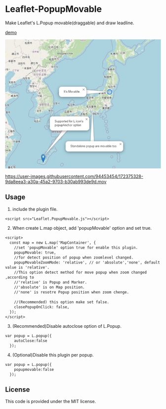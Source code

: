 # Leaflet-PopupMovable
Make Leaflet's L.Popup movable(draggable) and draw leadline.

[demo](https://wrwrh.github.io/leaflet-popupmovable/Demo/index.html)

![demo image](./Demo/demo.jpg)

https://user-images.githubusercontent.com/94453454/172375328-9da8eea3-a30a-45a2-9703-b30ab993de9d.mov


## Usage
1. include the plugin file.
```
<script src="Leaflet.PopupMovable.js"></script>
```
2. When create L.map object, add 'popupMovable' option and set true.
```
<script>
  const map = new L.map('MapContainer', {
    //set 'popupMovable' option true for enable this plugin.
    popupMovable: true,
    //for detect position of popup when zoomlevel changed.
    popupMovableZoomMode: 'relative', // or 'absolute','none', default value is 'relative'.
    //This option detect method for move popup when zoom changed ,according to
    //'relative' is Popup and Marker.
    //'absolute' is on Map position.
    //'none' is resotre Popup position when zoom chenge.

    //(Recommended) this option make set false.
    closePopupOnClick: false,
  });
</script>
```
3. (Recommended)Disable autoclose option of L.Popup.
```
var popup = L.popup({
    autoClose:false
  });
```
4. (Optional)Disable this plugin per popup.
```
var popup = L.popup({
    popupmovable:false
  });
```

## License
This code is provided under the MIT license.
